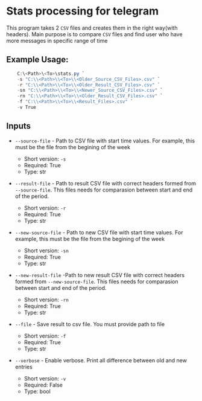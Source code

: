 # Stats processing for telegram

This program takes 2 `CSV` files and creates them in the right way(with headers). Main purpose is to compare `CSV` files and find user who have more messages in specific range of time

## Example Usage:
```powershell
    C:\<Path>\<To>\stats.py `
    -s "C:\\<Path>\\<To>\\<Older_Source_CSV_Files>.csv" `
    -r "C:\\<Path>\\<To>\\<Older_Result_CSV_Files>.csv" `
    -sn "C:\\<Path>\\<To>\\<Newer_Source_CSV_Files>.csv" `
    -rn "C:\\<Path>\\<To>\\<Older_Result_CSV_Files>.csv" `
    -f "C:\\<Path>\\<To>\\<Result_Files>.csv" `
    -v True
```

## Inputs

* `--source-file` - Path to CSV file with start time values. For example, this must be the file from the begining of the week
    - Short version: `-s`
    - Required: True
    - Type: str

* `--result-file` - Path to result CSV file with correct headers formed from `--source-file`. This files needs for comparasion between start and end of the period.
    - Short version: `-r`
    - Required: True
    - Type: str

* `--new-source-file` - Path to new CSV file with start time values. For example, this must be the file from the begining of the week
    - Short version: `-sn`
    - Required: True
    - Type: str

* `--new-result-file` -Path to new result CSV file with correct headers formed from `--new-source-file`. This files needs for comparasion between start and end of the period.
    - Short version: `-rn`
    - Required: True
    - Type: str

* `--file` - Save result to csv file. You must provide path to file
    - Short version: `-f`
    - Required: True
    - Type: str

* `--verbose` - Enable verbose. Print all difference between old and new entries
    - Short version: `-v`
    - Required: False
    - Type: bool
